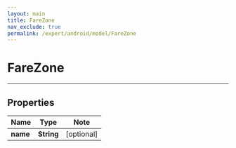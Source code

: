 ```yaml
---
layout: main
title: FareZone
nav_exclude: true
permalink: /expert/android/model/FareZone
---
```


# FareZone

---

## Properties

Name | Type | Note
---- | ---- | ----
**name** | **String** | [optional] 

